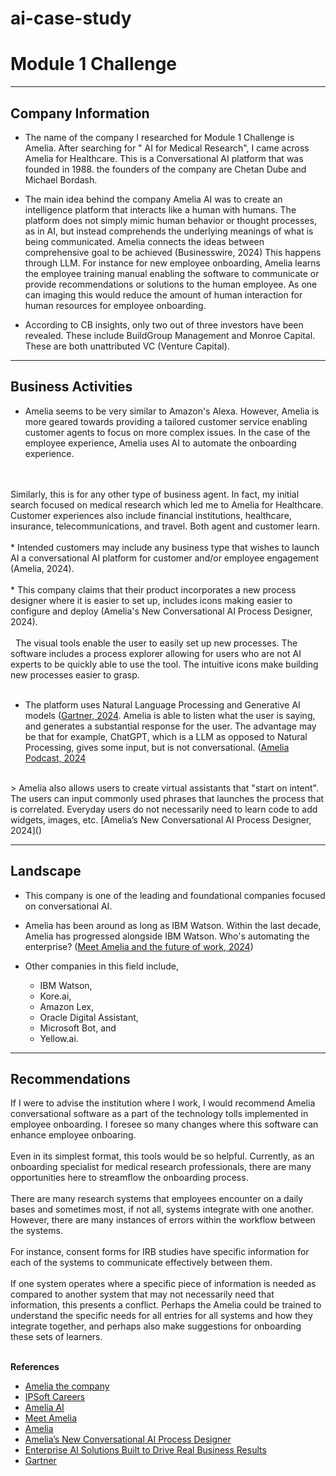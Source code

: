 # ai-case-study
# Module 1 Challenge

---
## Company Information 

* The name of the company I researched for Module 1 Challenge is Amelia. After searching for " AI for Medical Research", I came across Amelia for Healthcare. This is a Conversational AI platform that was founded in 1988. the founders of the company are Chetan Dube and Michael Bordash.

* The main idea behind the company Amelia AI was to create an intelligence platform that interacts like a human with humans. The platform does not simply mimic human behavior or thought processes, as in AI, but instead comprehends the underlying meanings of what is being communicated. Amelia connects the ideas between comprehensive goal to be achieved (Businesswire, 2024) This happens through LLM. For instance for new employee onboarding, Amelia learns the employee training manual enabling the software to communicate or provide recommendations or solutions to the human employee. As one can imaging this would reduce the amount of human interaction for human resources for employee onboarding.

* According to CB insights, only two out of three investors have been revealed. These include BuildGroup Management and Monroe Capital.
 
These are both unattributed VC (Venture Capital).


---
## Business Activities

* Amelia seems to be very similar to Amazon's Alexa. However, Amelia is more geared towards providing a tailored customer service enabling customer agents to focus on more complex issues. In the case of the employee experience, Amelia uses AI to automate the onboarding experience.
<br>
<br>
Similarly, this is for any other type of business agent. In fact, my initial search focused on medical research which led me to Amelia for Healthcare. Customer experiences also include financial institutions, healthcare, insurance, telecommunications, and travel. Both agent and customer learn.
<br>
<br>
* Intended customers may include any business type that wishes to launch AI a conversational AI platform for customer and/or employee engagement (Amelia, 2024).   
<br>
<br>
* This company claims that their product incorporates a new process designer where it is easier to set up, includes icons making easier to configure and deploy (Amelia's New Conversational AI Process Designer, 2024). 
<br><br> 
The visual tools enable the user to easily set up new processes. The software includes a process explorer allowing for users who are not AI experts to be quickly able to use the tool. The intuitive icons make building new processes easier to grasp. 
 <br><br>

* The platform uses Natural Language Processing and Generative AI models ([Gartner, 2024](<https://www.gartner.com/reviews/market/enterprise-conversational-ai-platforms/vendor/amelia/product/amelia>). Amelia is able to listen what the user is saying, and generates a substantial response for the user. The advantage may be that for example, ChatGPT, which is a LLM as opposed to Natural Processing, gives some input, but is not conversational. ([Amelia Podcast, 2024](<https://amelia.ai/podcast/enterprise-ai-solutions-built-to-drive-real-business-results/?utm_content=272482358&utm_medium=social&utm_source=linkedin&hss_channel=lcp-68792098>)
<br>
> Amelia also allows users to create virtual assistants that "start on intent". The users can input commonly used phrases that launches the process that is correlated. Everyday users do not necessarily need to learn code to add widgets, images, etc. [Amelia’s New Conversational AI Process Designer, 2024](<https://www.youtube.com/watch?v=-6aTLlKodYk>)

---
## Landscape

* This company is one of the leading and foundational companies focused on conversational AI.

* Amelia has been around as long as IBM Watson. Within the last decade, Amelia has progressed alongside IBM Watson. Who's automating the enterprise? ([Meet Amelia and the future of work, 2024](https://www.zdnet.com/article/automating-the-enterprise-and-the-future-of-work))

* Other companies in this field include, 
  * IBM Watson, 
  * Kore.ai, 
  * Amazon Lex, 
  * Oracle Digital Assistant,
  * Microsoft Bot, and
  * Yellow.ai.

---
## Recommendations

If I were to advise the institution where I work, I would recommend Amelia conversational software as a part of the technology tolls implemented in employee onboarding. I foresee so many changes where this software can enhance employee onboaring.
<br>
<br>
Even in its simplest format, this tools would be so helpful. Currently, as an onboarding specialist for medical research professionals, there are many opportunities here to streamflow the onboarding process.
<br>
<br>
There are many research systems that employees encounter on a daily bases and sometimes most, if not all, systems integrate with one another. However, there are many instances of errors within the workflow between the systems.
<br>
<br>
For instance, consent forms for IRB studies have specific information for each of the systems to communicate effectively between them.
<br> 
<br>
If one system operates where a specific piece of information is needed as compared to another system that may not necessarily need that information, this presents a conflict. Perhaps the Amelia could be trained to understand the specific needs for all entries for all systems and how they integrate together, and perhaps also make suggestions for onboarding these sets of learners. 
<br>
<br>

**References**
* [Amelia the company](https://en.wikipedia.org/wiki/Amelia_(company))
* [IPSoft Careers](https://www.zippia.com/ipsoft-careers-27679/history/)
* [Amelia AI](https://amelia.ai/conversational-ai/)
* [Meet Amelia](https://www.businesswire.com/news/home/20140929005268/en/Meet-Amelia-IPsoft%E2%80%99s-New-Artificial-Intelligence-Platform-Interacts-Like-a-Human)
* [Amelia](https://www.cbinsights.com/company/amelia)
* [Amelia’s New Conversational AI Process Designer](https://www.youtube.com/watch?v=-6aTLlKodYk)
* [Enterprise AI Solutions Built to Drive Real Business Results](https://amelia.ai/podcast/enterprise-ai-solutions-built-to-drive-real-business-results/?utm_content=272482358&utm_medium=social&utm_source=linkedin&hss_channel=lcp-68792098)
* [Gartner](https://www.gartner.com/reviews/market/enterprise-conversational-ai-platforms/vendor/amelia/product/amelia)
